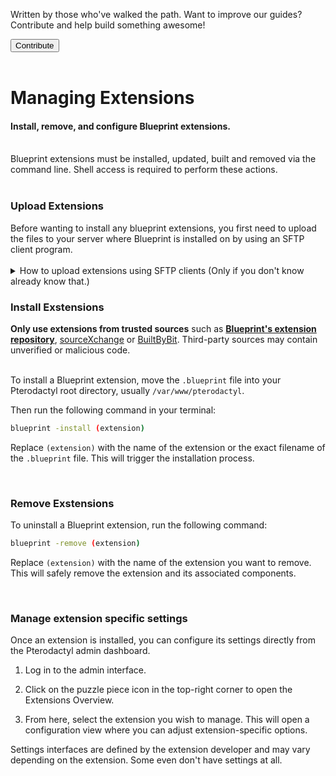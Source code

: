 <div class="position-relative p-4 text-body bg-body border rounded-4 d-flex align-items-center">
  <div class="me-3">
    <i class="bi bi-book h2"></i>
  </div>
  <p class="me-3 my-0">
    Written by those who've walked the path. Want to improve our guides? Contribute and help build something awesome!
  </p>
  <a href="https://github.com/BlueprintFramework/web/tree/main/docs/pages/getting-started">
    <button class="btn btn-primary px-4 rounded-pill placeholder-wave" type="button">
      Contribute
    </button>
  </a>
</div><br>

# Managing Extensions
<h4 class="fw-light">Install, remove, and configure Blueprint extensions.</h4><br/>

<div class="alert mt-2 rounded-4 border" role="alert">
  <i class="bi bi-exclamation-diamond mb-1 text-warning float-start fs-4"></i>
  <div class="ps-3 ms-3">Blueprint extensions must be installed, updated, built and removed via the command line. Shell access is required to perform these actions.</div>
</div><br/>

### **Upload Extensions**

<div class="alert mt-2 rounded-4 border" role="alert">
  <i class="bi bi-exclamation-diamond mb-1 text-info float-start fs-4"></i>
  <div class="ps-3 ms-3">Before wanting to install any blueprint extensions, you first need to upload the files to your server where Blueprint is installed on by using an SFTP client program.</div>
</div><br/>

<details class="mb-3">
  <summary class="fw-bold cursor-pointer">
    <i class=Upload-Dropdown></i> How to upload extensions using SFTP clients (Only if you don't know already know that.)
  </summary>
  <div class="ps-3 pt-3">
<p>Before wanting to install any blueprint extensions you need to upload them to your server where your pterodactyl panel with blueprint is running on.</p>

<p>For that you can use a software called <strong><a href="https://filezilla-project.org/">FileZilla</a></strong>.</p>

<p>If it is your first time using these kind of tools (SFTP clients), bellow is a simple guide of the connection process to your remote server. <strong><i>These steps are not including the installation process of FileZilla on your platform, only the connection process.</i></strong></p>

<p>On the main window you will see a file manager, now fill the information needed in the "Host:your-server-IP", "Username:root" "Password:your-root-user-password", "Port:22" and click "Quickconnect".</p>
<p>Welcome to your remote server storage, now go over your pterodactyl path (default: /path/to/pterodactyl) and upload your extension file and enjoy your new extension!.

<p>An SSH key is a lot more secure and is preferred over a simple password but will still work with an password</p>

  </div>
</details>

### **Install Exstensions**

<div class="alert mt-2 rounded-4 border" role="alert">
  <i class="bi bi-exclamation-diamond mb-1 text-danger float-start fs-4"></i>
  <div class="ps-3 ms-3"><strong>Only use extensions from trusted sources</strong> such as <strong><a href="/browse">Blueprint's extension repository</a></strong>, <a href="https://sourcexchange.net">sourceXchange</a> or <a href="https://builtbybit.com">BuiltByBit</a>. Third-party sources may contain unverified or malicious code.</div>
</div><br/>

To install a Blueprint extension, move the `.blueprint` file into your Pterodactyl root directory, usually `/var/www/pterodactyl`.<br>

Then run the following command in your terminal:
```sh
blueprint -install (extension)
```
Replace `(extension)` with the name of the extension or the exact filename of the `.blueprint` file. This will trigger the installation process.

<br>

### **Remove Exstensions**

To uninstall a Blueprint extension, run the following command:
```sh
blueprint -remove (extension)
```
Replace `(extension)` with the name of the extension you want to remove. This will safely remove the extension and its associated components.

<br>

### **Manage extension specific settings**

Once an extension is installed, you can configure its settings directly from the Pterodactyl admin dashboard.

1.  Log in to the admin interface.

2.  Click on the puzzle piece icon <i class="bi bi-puzzle-fill"></i> in the top-right corner to open the Extensions Overview.

3.  From here, select the extension you wish to manage.
    This will open a configuration view where you can adjust extension-specific options.

<div class="alert mt-2 rounded-4 border" role="alert">
  <i class="bi bi-info-circle mb-1 float-start fs-4"></i>
  <div class="ps-3 ms-3">Settings interfaces are defined by the extension developer and may vary depending on the extension. Some even don't have settings at all.</div>
</div><br/>
